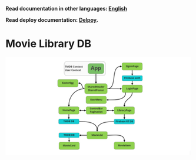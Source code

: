 **Read documentation in other languages: [English](README.md)**

**Read deploy documentation: [Delpoy](README.deploy.md).**

# Movie Library DB

![Структура проекта](./assets/project-structure.png)
